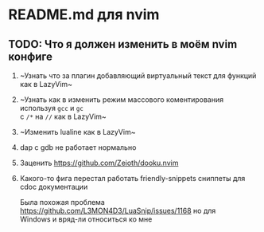 # README.md для nvim

## TODO: Что я должен изменить в моём nvim конфиге

1. ~Узнать что за плагин добавляющий виртуальный текст для функций как в LazyVim~
2. ~Узнать как в изменить режим массового коментирования используя `gcc` и `gc`\
   с `/*` на `//` как в LazyVim~
3. ~Изменить lualine как в LazyVim~
4. dap с gdb не работает нормально
5. Заценить https://github.com/Zeioth/dooku.nvim
6. Какого-то фига перестал работать friendly-snippets сниппеты для cdoc документации

   Была похожая проблема https://github.com/L3MON4D3/LuaSnip/issues/1168 но для\
   Windows и вряд-ли относиться ко мне
